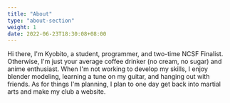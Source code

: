 ```yaml
---
title: "About"
type: "about-section"
weight: 1
date: 2022-06-23T18:30:08+08:00
---
```


Hi there, I'm Kyobito, a student, programmer, and two-time NCSF Finalist. Otherwise, I'm just your average coffee drinker (no cream, no sugar) and anime enthusiast. When I'm not working to develop my skills, I enjoy blender modeling, learning a tune on my guitar, and hanging out with friends. As for things I'm planning, I plan to one day get back into martial arts and make my club a website.
